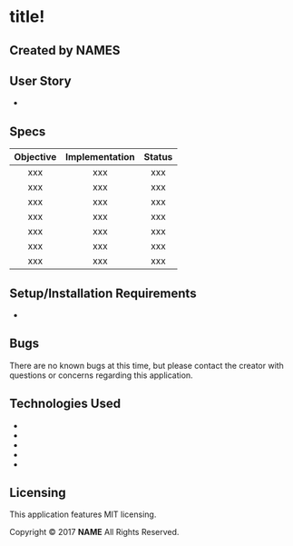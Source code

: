 # title!

## Created by NAMES


## User Story

*


## Specs

| Objective | Implementation | Status |
|:-------------:|:-------------:|:-------------:|
| xxx | xxx | xxx |
| xxx | xxx | xxx |
| xxx | xxx | xxx |
| xxx | xxx | xxx |
| xxx | xxx | xxx |
| xxx | xxx | xxx |
| xxx | xxx | xxx |


## Setup/Installation Requirements

  *



## Bugs
There are no known bugs at this time, but please contact the creator with questions or concerns regarding this application.


## Technologies Used

  *
  *
  *
  *
  *


## Licensing
This application features MIT licensing.

Copyright &copy; 2017 **NAME** All Rights Reserved.
